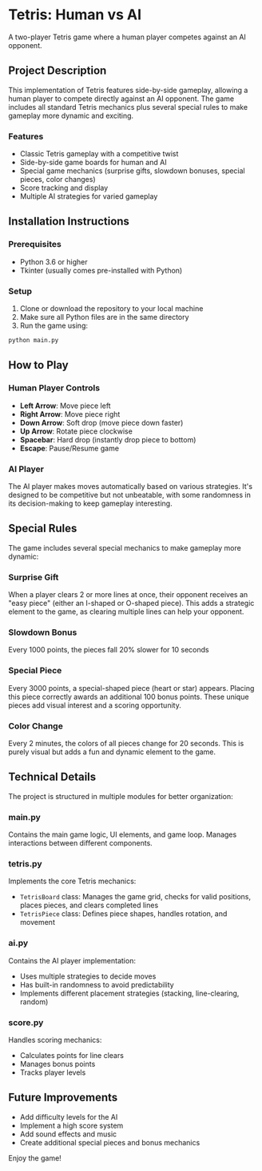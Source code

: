 # Tetris: Human vs AI

A two-player Tetris game where a human player competes against an AI opponent.

## Project Description

This implementation of Tetris features side-by-side gameplay, allowing a human player to compete directly against an AI opponent. The game includes all standard Tetris mechanics plus several special rules to make gameplay more dynamic and exciting.

### Features

- Classic Tetris gameplay with a competitive twist
- Side-by-side game boards for human and AI
- Special game mechanics (surprise gifts, slowdown bonuses, special pieces, color changes)
- Score tracking and display
- Multiple AI strategies for varied gameplay

## Installation Instructions

### Prerequisites

- Python 3.6 or higher
- Tkinter (usually comes pre-installed with Python)

### Setup

1. Clone or download the repository to your local machine
2. Make sure all Python files are in the same directory
3. Run the game using:

```bash
python main.py
```

## How to Play

### Human Player Controls

- **Left Arrow**: Move piece left
- **Right Arrow**: Move piece right
- **Down Arrow**: Soft drop (move piece down faster)
- **Up Arrow**: Rotate piece clockwise
- **Spacebar**: Hard drop (instantly drop piece to bottom)
- **Escape**: Pause/Resume game

### AI Player

The AI player makes moves automatically based on various strategies. It's designed to be competitive but not unbeatable, with some randomness in its decision-making to keep gameplay interesting.

## Special Rules

The game includes several special mechanics to make gameplay more dynamic:

### Surprise Gift
When a player clears 2 or more lines at once, their opponent receives an "easy piece" (either an I-shaped or O-shaped piece). This adds a strategic element to the game, as clearing multiple lines can help your opponent.

### Slowdown Bonus
Every 1000 points, the pieces fall 20% slower for 10 seconds

### Special Piece
Every 3000 points, a special-shaped piece (heart or star) appears. Placing this piece correctly awards an additional 100 bonus points. These unique pieces add visual interest and a scoring opportunity.

### Color Change
Every 2 minutes, the colors of all pieces change for 20 seconds. This is purely visual but adds a fun and dynamic element to the game.

## Technical Details

The project is structured in multiple modules for better organization:

### main.py
Contains the main game logic, UI elements, and game loop. Manages interactions between different components.

### tetris.py
Implements the core Tetris mechanics:
- `TetrisBoard` class: Manages the game grid, checks for valid positions, places pieces, and clears completed lines
- `TetrisPiece` class: Defines piece shapes, handles rotation, and movement

### ai.py
Contains the AI player implementation:
- Uses multiple strategies to decide moves
- Has built-in randomness to avoid predictability
- Implements different placement strategies (stacking, line-clearing, random)

### score.py
Handles scoring mechanics:
- Calculates points for line clears
- Manages bonus points
- Tracks player levels

## Future Improvements

- Add difficulty levels for the AI
- Implement a high score system
- Add sound effects and music
- Create additional special pieces and bonus mechanics

Enjoy the game!